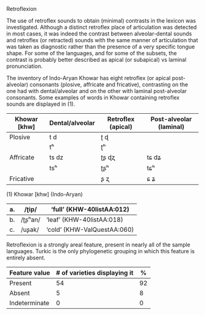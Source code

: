 Retroflexion

The use of retroflex sounds to obtain (minimal) contrasts in the lexicon
was investigated. Although a distinct retroflex place of articulation
was detected in most cases, it was indeed the contrast between
alveolar-dental sounds and retroflex (or retracted) sounds with the same
manner of articulation that was taken as diagnostic rather than the
presence of a very specific tongue shape. For some of the languages, and
for some of the subsets, the contrast is probably better described as
apical (or subapical) vs laminal pronunciation.

The inventory of Indo-Aryan Khowar has eight retroflex (or apical
post-alveolar) consonants (plosive, affricate and fricative),
contrasting on the one had with dental/alveolar and on the other with
laminal post-alveolar consonants. Some examples of words in Khowar
containing retroflex sounds are displayed in ‎(1).

| **Khowar \[khw\]** | **Dental/alveolar** | **Retroflex (apical)** | **Post-alveolar (laminal)** |
|--------------------|---------------------|------------------------|-----------------------------|
| Plosive            | t d                 | ʈ ɖ                    |                             |
|                    | tʰ                  | ʈʰ                     |                             |
| Affricate          | ts dz               | ʈʂ ɖʐ                  | tɕ dʑ                       |
|                    | tsʰ                 | ʈʂʰ                    | tɕʰ                         |
| Fricative          |                     | ʂ ʐ                    | ɕ ʑ                         |

(1) <span id="_Ref12343426" class="anchor"></span>Khowar
    \[khw\] (Indo-Aryan)

| a.  | /ʈip/   | ‘full’ (KHW-40listAA:012)   |
|-----|---------|-----------------------------|
| b.  | /ʈʂʰan/ | ‘leaf’ (KHW-40listAA:018)   |
| c.  | /uʂak/  | ‘cold’ (KHW-ValQuestAA:060) |

Retroflexion is a strongly areal feature, present in nearly all of the
sample languages. Turkic is the only phylogenetic grouping in which this
feature is entirely absent.

| Feature value | \# of varieties displaying it | %   |
|---------------|-------------------------------|-----|
| Present       | 54                            | 92  |
| Absent        | 5                             | 8   |
| Indeterminate | 0                             | 0   |


